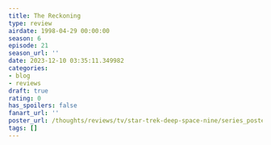 ```yaml
---
title: The Reckoning
type: review
airdate: 1998-04-29 00:00:00
season: 6
episode: 21
season_url: ''
date: 2023-12-10 03:35:11.349982
categories:
- blog
- reviews
draft: true
rating: 0
has_spoilers: false
fanart_url: ''
poster_url: /thoughts/reviews/tv/star-trek-deep-space-nine/series_poster.jpg
tags: []
---
```


